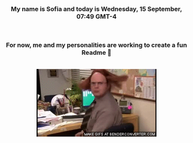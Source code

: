 


<div align="center">
<h3 >My name is Sofia and today is Wednesday, 15 September, 07:49 GMT-4</h3><br>
<h3 >For now, me and my personalities are working to create a fun Readme 👋
</h3><br>
<img src='img/dwight.gif' alt='working...'/>
</div>
